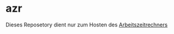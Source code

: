 # azr
Dieses Reposetory dient nur zum Hosten des [Arbeitszeitrechners](https://github.com/LukasDano/arbeitszeitrechner)


